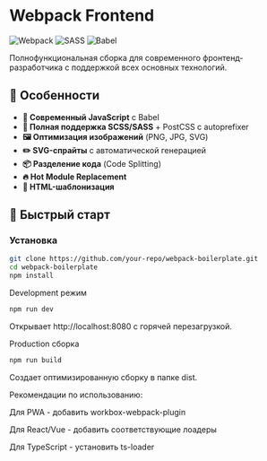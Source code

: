 # Webpack Frontend

![Webpack](https://img.shields.io/badge/webpack-%238DD6F9.svg?style=for-the-badge&logo=webpack&logoColor=black)
![SASS](https://img.shields.io/badge/SASS-hotpink.svg?style=for-the-badge&logo=SASS&logoColor=white)
![Babel](https://img.shields.io/badge/Babel-F9DC3e?style=for-the-badge&logo=babel&logoColor=black)

Полнофункциональная сборка для современного фронтенд-разработчика с поддержкой всех основных технологий.

## 🌟 Особенности

- **🚀 Современный JavaScript** с Babel
- **🎨 Полная поддержка SCSS/SASS** + PostCSS с autoprefixer
- **🖼️ Оптимизация изображений** (PNG, JPG, SVG)
- **✏️ SVG-спрайты** с автоматической генерацией
- **📦 Разделение кода** (Code Splitting)
- **🔥 Hot Module Replacement**
- **📄 HTML-шаблонизация**

## 🚀 Быстрый старт

### Установка

```bash
git clone https://github.com/your-repo/webpack-boilerplate.git
cd webpack-boilerplate
npm install
```

Development режим

```bash
npm run dev
```

Открывает http://localhost:8080 с горячей перезагрузкой.

Production сборка

```bash
npm run build
```

Создает оптимизированную сборку в папке dist.

Рекомендации по использованию:

Для PWA - добавить workbox-webpack-plugin

Для React/Vue - добавить соответствующие лоадеры

Для TypeScript - установить ts-loader
